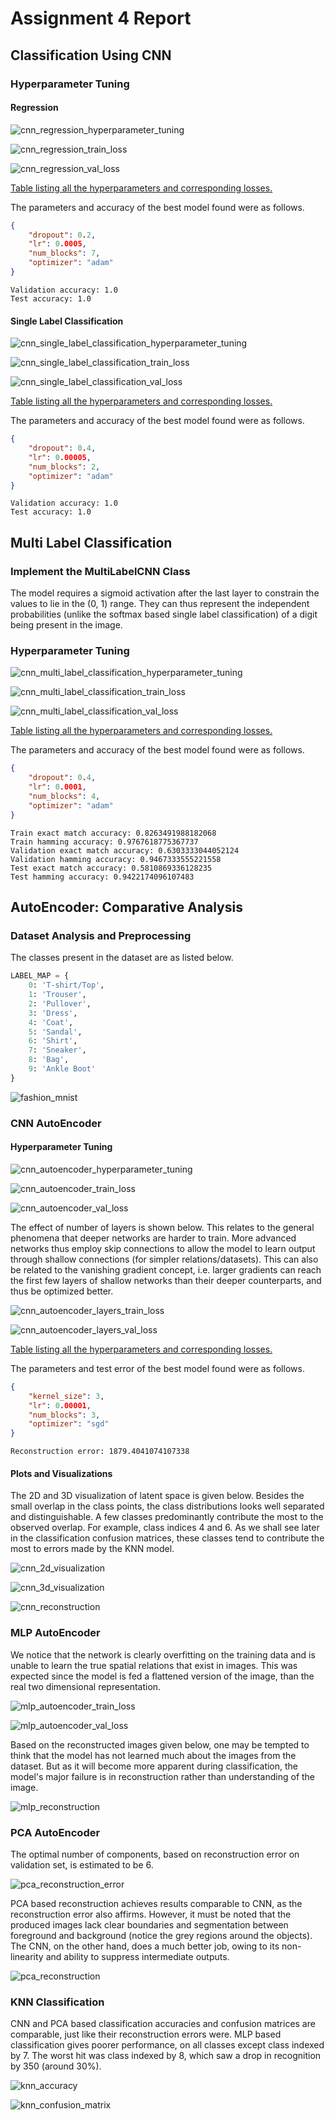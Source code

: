 # Assignment 4 Report

## Classification Using CNN

### Hyperparameter Tuning

#### Regression

![cnn_regression_hyperparameter_tuning](./figures/cnn_regression_hyperparameter_tuning.png)

![cnn_regression_train_loss](./figures/cnn_regression_train_loss.png)

![cnn_regression_val_loss](./figures/cnn_regression_val_loss.png)

[Table listing all the hyperparameters and corresponding losses.](./results/cnn_regression_hyperparameter_tuning.csv)

The parameters and accuracy of the best model found were as follows.

```json
{
    "dropout": 0.2,
    "lr": 0.0005,
    "num_blocks": 7,
    "optimizer": "adam"
}
```

```
Validation accuracy: 1.0
Test accuracy: 1.0
```

#### Single Label Classification

![cnn_single_label_classification_hyperparameter_tuning](./figures/cnn_single_label_classification_hyperparameter_tuning.png)

![cnn_single_label_classification_train_loss](./figures/cnn_single_label_classification_train_loss.png)

![cnn_single_label_classification_val_loss](./figures/cnn_single_label_classification_val_loss.png)

[Table listing all the hyperparameters and corresponding losses.](./results/cnn_single_label_classification_hyperparameter_tuning.csv)

The parameters and accuracy of the best model found were as follows.

```json
{
    "dropout": 0.4,
    "lr": 0.00005,
    "num_blocks": 2,
    "optimizer": "adam"
}
```

```
Validation accuracy: 1.0
Test accuracy: 1.0
```

## Multi Label Classification

### Implement the MultiLabelCNN Class

The model requires a sigmoid activation after the last layer to constrain the values to lie in the (0, 1) range. They can thus represent the independent probabilities (unlike the softmax based single label classification) of a digit being present in the image.

### Hyperparameter Tuning

![cnn_multi_label_classification_hyperparameter_tuning](./figures/cnn_multi_label_classification_hyperparameter_tuning.png)

![cnn_multi_label_classification_train_loss](./figures/cnn_multi_label_classification_train_loss.png)

![cnn_multi_label_classification_val_loss](./figures/cnn_multi_label_classification_val_loss.png)

[Table listing all the hyperparameters and corresponding losses.](./results/cnn_multi_label_classification_hyperparameter_tuning.csv)

The parameters and accuracy of the best model found were as follows.

```json
{
    "dropout": 0.4,
    "lr": 0.0001,
    "num_blocks": 4,
    "optimizer": "adam"
}
```

```
Train exact match accuracy: 0.8263491988182068
Train hamming accuracy: 0.9767618775367737
Validation exact match accuracy: 0.6303333044052124
Validation hamming accuracy: 0.9467333555221558
Test exact match accuracy: 0.5810869336128235
Test hamming accuracy: 0.9422174096107483
```

## AutoEncoder: Comparative Analysis

### Dataset Analysis and Preprocessing

The classes present in the dataset are as listed below.

```python
LABEL_MAP = {
    0: 'T-shirt/Top',
    1: 'Trouser',
    2: 'Pullover',
    3: 'Dress',
    4: 'Coat',
    5: 'Sandal',
    6: 'Shirt',
    7: 'Sneaker',
    8: 'Bag',
    9: 'Ankle Boot'
}
```

![fashion_mnist](./figures/fashion_mnist.png)

### CNN AutoEncoder

#### Hyperparameter Tuning

![cnn_autoencoder_hyperparameter_tuning](./figures/cnn_autoencoder_hyperparameter_tuning.png)

![cnn_autoencoder_train_loss](./figures/cnn_autoencoder_train_loss.png)

![cnn_autoencoder_val_loss](./figures/cnn_autoencoder_val_loss.png)

The effect of number of layers is shown below. This relates to the general phenomena that deeper networks are harder to train. More advanced networks thus employ skip connections to allow the model to learn output through shallow connections (for simpler relations/datasets). This can also be related to the vanishing gradient concept, i.e. larger gradients can reach the first few layers of shallow networks than their deeper counterparts, and thus be optimized better.

![cnn_autoencoder_layers_train_loss](./figures/cnn_autoencoder_layers_train_loss.png)

![cnn_autoencoder_layers_val_loss](./figures/cnn_autoencoder_layers_val_loss.png)

[Table listing all the hyperparameters and corresponding losses.](./results/cnn_autoencoder_hyperparameter_tuning.csv)

The parameters and test error of the best model found were as follows.

```json
{
    "kernel_size": 3,
    "lr": 0.00001,
    "num_blocks": 3,
    "optimizer": "sgd"
}
```

```
Reconstruction error: 1879.4041074107338
```

#### Plots and Visualizations

The 2D and 3D visualization of latent space is given below. Besides the small overlap in the class points, the class distributions looks well separated and distinguishable. A few classes predominantly contribute the most to the observed overlap. For example, class indices 4 and 6. As we shall see later in the classification confusion matrices, these classes tend to contribute the most to errors made by the KNN model.

![cnn_2d_visualization](./figures/cnn_2d_visualization.png)

![cnn_3d_visualization](./figures/cnn_3d_visualization.png)

![cnn_reconstruction](./figures/cnn_reconstruction.png)

### MLP AutoEncoder

We notice that the network is clearly overfitting on the training data and is unable to learn the true spatial relations that exist in images. This was expected since the model is fed a flattened version of the image, than the real two dimensional representation.

![mlp_autoencoder_train_loss](./figures/mlp_autoencoder_train_loss.png)

![mlp_autoencoder_val_loss](./figures/mlp_autoencoder_val_loss.png)

Based on the reconstructed images given below, one may be tempted to think that the model has not learned much about the images from the dataset. But as it will become more apparent during classification, the model's major failure is in reconstruction rather than understanding of the image.

![mlp_reconstruction](./figures/mlp_reconstruction.png)

### PCA AutoEncoder

The optimal number of components, based on reconstruction error on validation set, is estimated to be 6.

![pca_reconstruction_error](./figures/pca_reconstruction_error.png)

PCA based reconstruction achieves results comparable to CNN, as the reconstruction error also affirms. However, it must be noted that the produced images lack clear boundaries and segmentation between foreground and background (notice the grey regions around the objects). The CNN, on the other hand, does a much better job, owing to its non-linearity and ability to suppress intermediate outputs.

![pca_reconstruction](./figures/pca_reconstruction.png)

### KNN Classification

CNN and PCA based classification accuracies and confusion matrices are comparable, just like their reconstruction errors were. MLP based classification gives poorer performance, on all classes except class indexed by 7. The worst hit was class indexed by 8, which saw a drop in recognition by 350 (around 30%).

![knn_accuracy](./figures/knn_accuracy.png)

![knn_confusion_matrix](./figures/knn_confusion_matrix.png)
